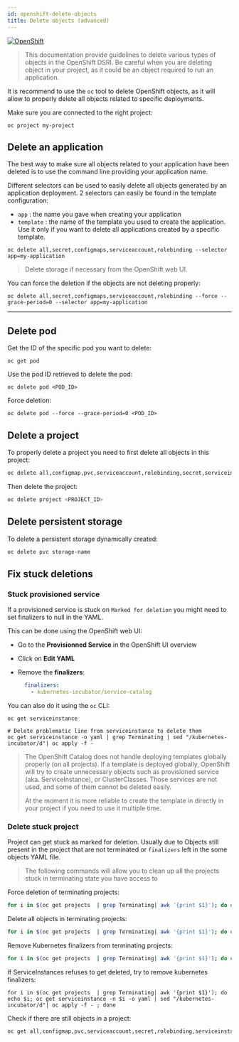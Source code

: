 ```yaml
---
id: openshift-delete-objects
title: Delete objects (advanced)
---
```


[![OpenShift](/dsri-documentation/img/openshift-logo.png)](https://www.openshift.com/)

> This documentation provide guidelines to delete various types of objects in the OpenShift DSRI. Be careful when you are deleting object in your project, as it could be an object required to run an application.

It is recommend to use the `oc` tool to delete OpenShift objects, as it will allow to properly delete all objects related to specific deployments.

Make sure you are connected to the right project:

```shell
oc project my-project
```

## Delete an application

The best way to make sure all objects related to your application have been deleted is to use the command line providing your application name.

Different selectors can be used to easily delete all objects generated by an application deployment. 2 selectors can easily be found in the template configuration:

* `app` : the name you gave when creating your application
* `template` : the name of the template you used to create the application. Use it only if you want to delete all applications created by a specific template.

```shell
oc delete all,secret,configmaps,serviceaccount,rolebinding --selector app=my-application
```

> Delete storage if necessary from the OpenShift web UI.

You can force the deletion if the objects are not deleting properly:

```shell
oc delete all,secret,configmaps,serviceaccount,rolebinding --force --grace-period=0 --selector app=my-application
```

---

## Delete pod

Get the ID of the specific pod you want to delete:

```shell
oc get pod
```

Use the pod ID retrieved to delete the pod:

```shell
oc delete pod <POD_ID>
```

Force deletion:

```shell
oc delete pod --force --grace-period=0 <POD_ID>
```

## Delete a project

To properly delete a project you need to first delete all objects in this project:

```bash
oc delete all,configmap,pvc,serviceaccount,rolebinding,secret,serviceinstance --all -n <PROJECT_ID>
```

Then delete the project:

```bash
oc delete project <PROJECT_ID>
```

## Delete persistent storage

To delete a persistent storage dynamically created:

```bash
oc delete pvc storage-name
```

## Fix stuck deletions

### Stuck provisioned service

If a provisioned service is stuck on `Marked for deletion` you might need to set finalizers to null in the YAML.

This can be done using the OpenShift web UI:

* Go to the **Provisionned Service** in the OpenShift UI overview

* Click on **Edit YAML**

* Remove the **finalizers**:

  ```yaml
    finalizers:
      - kubernetes-incubator/service-catalog
  ```

You can also do it using the `oc` CLI:

```shell
oc get serviceinstance
 
# Delete problematic line from serviceinstance to delete them
oc get serviceinstance -o yaml | grep Terminating | sed "/kubernetes-incubator/d"| oc apply -f - 
```

> The OpenShift Catalog does not handle deploying templates globally properly (on all projects). If a template is deployed globally, OpenShift will try to create unnecessary objects such as provisioned service (aka. ServiceInstance), or ClusterClasses. Those services are not used, and some of them cannot be deleted easily. 
>
> At the moment it is more reliable to create the template in directly in your project if you need to use it multiple time.

### Delete stuck project

Project can get stuck as marked for deletion. Usually due to Objects still present in the project that are not terminated or `finalizers` left in the some objects YAML file.

> The following commands will allow you to clean up all the projects stuck in terminating state you have access to 

Force deletion of terminating projects:

```bash
for i in $(oc get projects  | grep Terminating| awk '{print $1}'); do echo $i; oc delete project --force --grace-period=0 $i ; done
```

Delete all objects in terminating projects:

```bash
for i in $(oc get projects  | grep Terminating| awk '{print $1}'); do echo $i; oc delete all,configmap,pvc,serviceaccount,rolebinding,secret,serviceinstance --force --grace-period=0 --all -n $i ; done
```

Remove Kubernetes finalizers from terminating projects:

```bash
for i in $(oc get projects  | grep Terminating| awk '{print $1}'); do echo $i; oc get project $i -o yaml | sed "/kubernetes/d" | sed "/finalizers:/d" | oc apply -f - ; done
```

If ServiceInstances refuses to get deleted, try to remove kubernetes finalizers:

```shell
for i in $(oc get projects  | grep Terminating| awk '{print $1}'); do echo $i; oc get serviceinstance -n $i -o yaml | sed "/kubernetes-incubator/d"| oc apply -f - ; done
```

Check if there are still objects in a project:

```bash
oc get all,configmap,pvc,serviceaccount,secret,rolebinding,serviceinstance
```

